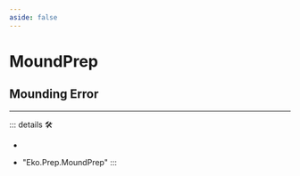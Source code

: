```yaml
---
aside: false
---
```

# MoundPrep

## Mounding Error

---

<!-- =================================================== -->
<!-- =================================================== -->
<!-- =================================================== -->
<!-- =================================================== -->
<!-- =================================================== -->
::: details 🛠

-

- "Eko.Prep.MoundPrep"
:::
